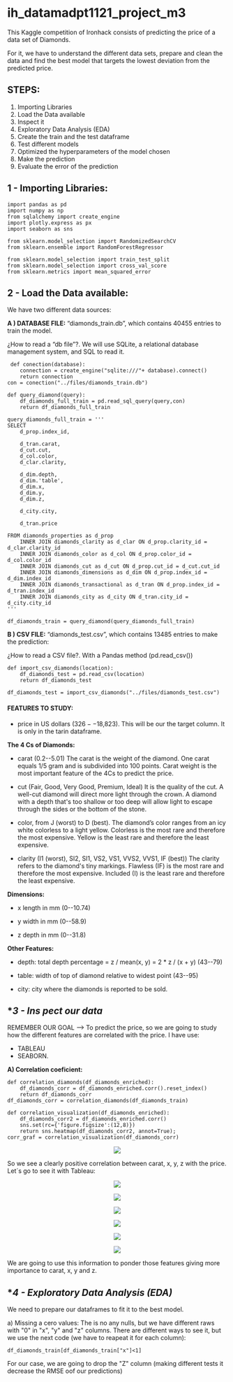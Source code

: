 # ih_datamadpt1121_project_m3
This Kaggle competition of Ironhack consists of predicting the price of a data set of Diamonds. 

For it, we have to understand the different data sets, prepare and clean the data and find the best model that targets the lowest deviation from the predicted price.

## **STEPS:**
<ol>
  <li>Importing Libraries</li>
  
  <li>Load the Data available</li>

  <li>Inspect it</li>

  <li>Exploratory Data Analysis (EDA)</li>

  <li>Create the train and the test dataframe</li>

  <li>Test different models</li>

  <li>Optimized the hyperparameters of the model chosen</li>

  <li>Make the prediction</li>

  <li>Evaluate the error of the prediction</li>
</ol>

## **1 - Importing Libraries:**
```
import pandas as pd
import numpy as np
from sqlalchemy import create_engine
import plotly.express as px
import seaborn as sns

from sklearn.model_selection import RandomizedSearchCV
from sklearn.ensemble import RandomForestRegressor

from sklearn.model_selection import train_test_split
from sklearn.model_selection import cross_val_score
from sklearn.metrics import mean_squared_error
```

## **2 - Load the Data available:**

We have two different data sources:

  **A ) DATABASE FILE:** “diamonds_train.db”, which contains 40455 entries to train the model.  

¿How to read a “db file”?. We will use SQLite, a relational database management system, and SQL to read it. 
```
 def conection(database):
    connection = create_engine("sqlite:///"+ database).connect()
    return connection
con = conection("../files/diamonds_train.db")
```

```
def query_diamond(query):
    df_diamonds_full_train = pd.read_sql_query(query,con)
    return df_diamonds_full_train

query_diamonds_full_train = '''
SELECT 
    d_prop.index_id,
    
    d_tran.carat,
    d_cut.cut,
    d_col.color,
    d_clar.clarity,

    d_dim.depth,
    d_dim.'table',
    d_dim.x,
    d_dim.y,
    d_dim.z,
    
    d_city.city,

    d_tran.price
    
FROM diamonds_properties as d_prop
    INNER JOIN diamonds_clarity as d_clar ON d_prop.clarity_id = d_clar.clarity_id
    INNER JOIN diamonds_color as d_col ON d_prop.color_id = d_col.color_id
    INNER JOIN diamonds_cut as d_cut ON d_prop.cut_id = d_cut.cut_id
    INNER JOIN diamonds_dimensions as d_dim ON d_prop.index_id = d_dim.index_id
    INNER JOIN diamonds_transactional as d_tran ON d_prop.index_id = d_tran.index_id
    INNER JOIN diamonds_city as d_city ON d_tran.city_id = d_city.city_id
'''

df_diamonds_train = query_diamond(query_diamonds_full_train)
```

**B ) CSV FILE:** “diamonds_test.csv”, which contains 13485 entries to make the prediction:

¿How to read a CSV file?. With a Pandas method (pd.read_csv())
```
def import_csv_diamonds(location):
    df_diamonds_test = pd.read_csv(location)
    return df_diamonds_test

df_diamonds_test = import_csv_diamonds("../files/diamonds_test.csv")
```

#### FEATURES TO STUDY:
- price in US dollars ($326--$18,823). This will be our the target column. It is only in the tarin dataframe.

**The 4 Cs of Diamonds:**

- carat (0.2--5.01) The carat is the weight of the diamond.  One carat equals 1/5 gram and is subdivided into 100 points. Carat weight is the most important feature of the 4Cs to predict the price. 

- cut (Fair, Good, Very Good, Premium, Ideal) It is the quality of the cut. A well-cut diamond will direct more light through the crown. A diamond with a depth that's too shallow or too deep will allow light to escape through the sides or the bottom of the stone.

- color, from J (worst) to D (best). The diamond’s color ranges from an icy white colorless to a light yellow. Colorless is the most rare and therefore the most expensive. Yellow is the least rare and therefore the least expensive.

- clarity (I1 (worst), SI2, SI1, VS2, VS1, VVS2, VVS1, IF (best)) The clarity refers to the diamond's tiny markings. Flawless (IF) is the most rare and therefore the most expensive. Included (I) is the least rare and therefore the least expensive.

**Dimensions:**

- x length in mm (0--10.74)

- y width in mm (0--58.9)

- z depth in mm (0--31.8)

**Other Features:**
- depth: total depth percentage = z / mean(x, y) = 2 * z / (x + y) (43--79)

- table: width of top of diamond relative to widest point (43--95)

- city: city where the diamonds is reported to be sold.

## **3 - Ins pect our data*

REMEMBER OUR GOAL --> To predict the price, so we are going to study how the different features are correlated with the price. I have use:
- TABLEAU
- SEABORN.

**A) Correlation coeficient:**
```
def correlation_diamonds(df_diamonds_enriched):
    df_diamonds_corr = df_diamonds_enriched.corr().reset_index()
    return df_diamonds_corr
df_diamonds_corr = correlation_diamonds(df_diamonds_train)
```

```
def correlation_visualization(df_diamonds_enriched):
    df_diamonds_corr2 = df_diamonds_enriched.corr()
    sns.set(rc={'figure.figsize':(12,8)})
    return sns.heatmap(df_diamonds_corr2, annot=True);
corr_graf = correlation_visualization(df_diamonds_corr)
```
<p align="center"><img src="https://github.com/alvaro-saez/ih_datamadpt1121_project_m3/blob/main/images/CORRELATION.png"></p>

So we see a clearly positive correlation between carat, x, y, z with the price. Let´s go to see it with Tableau:
<p align="center"><img src="https://github.com/alvaro-saez/ih_datamadpt1121_project_m3/blob/main/images/carat.png"></p>
<p align="center"><img src="https://github.com/alvaro-saez/ih_datamadpt1121_project_m3/blob/main/images/x.png"></p>
<p align="center"><img src="https://github.com/alvaro-saez/ih_datamadpt1121_project_m3/blob/main/images/y.png"></p>
<p align="center"><img src="https://github.com/alvaro-saez/ih_datamadpt1121_project_m3/blob/main/images/z.png"></p>
<p align="center"><img src="https://github.com/alvaro-saez/ih_datamadpt1121_project_m3/blob/main/images/depth.png"></p>
<p align="center"><img src="https://github.com/alvaro-saez/ih_datamadpt1121_project_m3/blob/main/images/table.png"></p>

We are going to use this information to ponder those features giving more importance to carat, x, y and z.

## **4 - Exploratory Data Analysis (EDA)*

We need to prepare our dataframes to fit it to the best model.

a) Missing a cero values: The is no any nulls, but we have different raws with "0" in "x", "y" and "z" columns. There are different ways to see it, but we use the next code (we have to reapeat it for each column):

```
df_diamonds_train[df_diamonds_train["x"]<1]
```

For our case, we are going to drop the "Z" column (making different tests it decrease the RMSE oof our predictions) 
